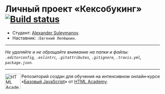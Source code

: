 # Личный проект «Кексобукинг» [![Build status][travis-image]][travis-url]

* Студент: [Alexander Suleymanov](https://up.htmlacademy.ru/javascript/11/user/289477).
* Наставник: `:Евгений Лепёшкин`.

---

_Не удаляйте и не обращайте внимание на папки и файлы:_<br>
_`.editorconfig`, `.eslintrc`, `.gitattributes`, `.gitignore`, `.travis.yml`, `package.json`._

---

<a href="https://htmlacademy.ru/intensive/javascript"><img align="left" width="50" height="50" title="HTML Academy" src="https://up.htmlacademy.ru/static/img/intensive/javascript/logo-for-github.svg"></a>

Репозиторий создан для обучения на интенсивном онлайн‑курсе «[Базовый JavaScript](https://htmlacademy.ru/intensive/javascript)» от [HTML Academy](https://htmlacademy.ru).

[travis-image]: https://travis-ci.org/htmlacademy-javascript/289477-keksobooking.svg?branch=master
[travis-url]: https://travis-ci.org/htmlacademy-javascript/289477-keksobooking
